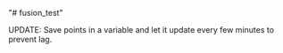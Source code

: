 "# fusion_test" 

UPDATE:
Save points in a variable and let it update every few minutes to prevent lag.
